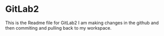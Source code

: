 # GitLab2

This is the Readme file for GitLab2
I am making changes in the github and then commiting and pulling back to my workspace.
